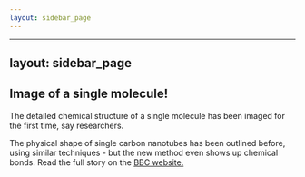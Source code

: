 ```yaml
---
layout: sidebar_page
---
```


---
layout: sidebar_page
---

## Image of a single molecule!

The detailed chemical structure of a single molecule has been imaged for the first time, say researchers.
<!--break-->
The physical shape of single carbon nanotubes has been outlined before, using similar techniques - but the new method even shows up chemical bonds. Read the full story on the [BBC website.](http://news.bbc.co.uk/1/hi/sci/tech/8225491.stm)